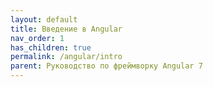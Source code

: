 ```yaml
---
layout: default
title: Введение в Angular
nav_order: 1
has_children: true
permalink: /angular/intro
parent: Руководство по фреймворку Angular 7
---
```

